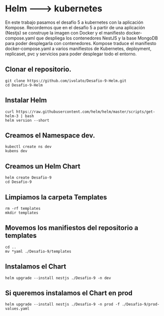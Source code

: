 # Helm ---> kubernetes
En este trabajo pasamos el desafío 5 a kubernetes con la aplicación Kompose.
Recordemos que en el desafío 5 a partir de una aplicación (Nestjs) se construye la imagen con Docker y el manifiesto docker-compose.yaml que despliega los contenedores NestJS y la base MongoDB para poder desplegarla con contenedores.
Kompose traduce el manifiesto docker-compose.yaml a varios manifiestos de Kubernetes, deployment, replicaset, pvc y servicios para poder desplegar todo el entorno.

## Clonar el repositorio.
```
git clone https://github.com/ivolato/Desafio-9-Helm.git
cd Desafio-9-Helm
```

## Instalar Helm
```
curl https://raw.githubusercontent.com/helm/helm/master/scripts/get-helm-3 | bash
helm version --short
```

## Creamos el Namespace dev.
```
kubectl create ns dev
kubens dev
```
## Creamos un Helm Chart
```
helm create Desafio-9
cd Desafio-9
```

## Limpiamos la carpeta Templates
```
rm -rf templates
mkdir templates
```
## Movemos los manifiestos del repositorio a templates
```
cd ..
mv *yaml ./Desafio-9/templates
```

## Instalamos el Chart
```
helm upgrade --install nestjs ./Desafio-9 -n dev
```

## Si queremos instalamos el Chart en prod
```
helm upgrade --install nestjs ./Desafio-9 -n prod -f ./Desafio-9/prod-values.yaml
```
